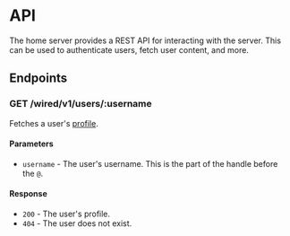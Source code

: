 # API

The home server provides a REST API for interacting with the server. This can be used to authenticate users, fetch user content, and more.

## Endpoints

### GET /wired/v1/users/:username

Fetches a user's [profile](/content/profile).

#### Parameters

- `username` - The user's username. This is the part of the handle before the `@`.

#### Response

- `200` - The user's profile.
- `404` - The user does not exist.
